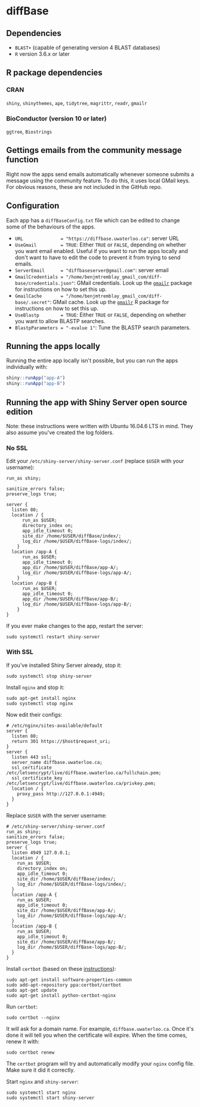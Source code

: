 # diffBase

## Dependencies

- `BLAST+` (capable of generating version 4 BLAST databases)
- `R` version 3.6.x or later

## R package dependencies

### CRAN

`shiny`, `shinythemes`, `ape`, `tidytree`, `magrittr`, `readr`, `gmailr`

### BioConductor (version 10 or later)

`ggtree`, `Biostrings`

## Gettings emails from the community message function

Right now the apps send emails automatically whenever someone submits a message using the community feature. To do this, it uses local GMail keys. For obvious reasons, these are not included in the GitHub repo.

## Configuration

Each app has a `diffBaseConfig.txt` file which can be edited to change some of the behaviours of the apps.

- `URL              = "https://diffbase.uwaterloo.ca"`: server URL
- `UseGmail         = TRUE`: Either `TRUE` or `FALSE`, depending on whether you want email enabled. Useful if you want to run the apps locally and don't want to have to edit the code to prevent it from trying to send emails.
- `ServerEmail      = "diffbaseserver@gmail.com"`: server email
- `GmailCredentials = "/home/benjmtremblay_gmail_com/diff-base/credentials.json"`: GMail credentials. Look up the [`gmailr`](https://github.com/r-lib/gmailr) package for instructions on how to set this up.
- `GmailCache       = "/home/benjmtremblay_gmail_com/diff-base/.secret"`: GMail cache. Look up the [`gmailr`](https://github.com/r-lib/gmailr) R package for instructions on how to set this up.
- `UseBlastp        = TRUE`: Either `TRUE` or `FALSE`, depending on whether you want to allow BLASTP searches.
- `BlastpParameters = "-evalue 1"`: Tune the BLASTP search parameters.

## Running the apps locally

Running the entire app locally isn't possible, but you can run the apps individually with:

```r
shiny::runApp("app-A")
shiny::runApp("app-B")
```

## Running the app with Shiny Server open source edition

Note: these instructions were written with Ubuntu 16.04.6 LTS in mind. They also assume you've created the log folders.

### No SSL

Edit your `/etc/shiny-server/shiny-server.conf` (replace `$USER` with your username):

```
run_as shiny;

sanitize_errors false;
preserve_logs true;

server {
  listen 80;
  location / {
      run_as $USER;
      directory_index on;
      app_idle_timeout 0;
      site_dir /home/$USER/diffBase/index/;
      log_dir /home/$USER/diffBase-logs/index/;
    }
  location /app-A {
      run_as $USER;
      app_idle_timeout 0;
      app_dir /home/$USER/diffBase/app-A/;
      log_dir /home/$USER/diffBase-logs/app-A/;
    }
  location /app-B {
      run_as $USER;
      app_idle_timeout 0;
      app_dir /home/$USER/diffBase/app-B/;
      log_dir /home/$USER/diffBase-logs/app-B/;
    }
}
```

If you ever make changes to the app, restart the server:

```
sudo systemctl restart shiny-server
```

### With SSL

If you've installed Shiny Server already, stop it:

```
sudo systemctl stop shiny-server
```

Install `nginx` and stop it:

```
sudo apt-get install nginx
sudo systemctl stop nginx
```

Now edit their configs:

```
# /etc/nginx/sites-available/default
server {
  listen 80;
  return 301 https://$host$request_uri;
}
server {
  listen 443 ssl;
  server_name diffbase.uwaterloo.ca;
  ssl_certificate /etc/letsencrypt/live/diffbase.uwaterloo.ca/fullchain.pem;
  ssl_certificate_key /etc/letsencrypt/live/diffbase.uwaterloo.ca/privkey.pem;
  location / {
    proxy_pass http://127.0.0.1:4949;
  }
}
```

Replace `$USER` with the server username:

```
# /etc/shiny-server/shiny-server.conf
run_as shiny;
sanitize_errors false;
preserve_logs true;
server {
  listen 4949 127.0.0.1;
  location / {
    run_as $USER;
    directory_index on;
    app_idle_timeout 0;
    site_dir /home/$USER/diffBase/index/;
    log_dir /home/$USER/diffBase-logs/index/;
  }
  location /app-A {
    run_as $USER;
    app_idle_timeout 0;
    site_dir /home/$USER/diffBase/app-A/;
    log_dir /home/$USER/diffBase-logs/app-A/;
  }
  location /app-B {
    run_as $USER;
    app_idle_timeout 0;
    site_dir /home/$USER/diffBase/app-B/;
    log_dir /home/$USER/diffBase-logs/app-B/;
  }
}
```

Install `certbot` (based on these [instructions](https://geekflare.com/setup-nginx-with-lets-encrypt-cert/)):

```
sudo apt-get install software-properties-common
sudo add-apt-repository ppa:certbot/certbot
sudo apt-get update
sudo apt-get install python-certbot-nginx
```

Run `certbot`:

```
sudo certbot --nginx
```

It will ask for a domain name. For example, `diffbase.uwaterloo.ca`. Once it's done it will tell you when the certificate will expire. When the time comes, renew it with:

```
sudo certbot renew
```

The `certbot` program will try and automatically modify your `nginx` config file. Make sure it did it correctly.

Start `nginx` and `shiny-server`:

```
sudo systemctl start nginx
sudo systemctl start shiny-server
```
